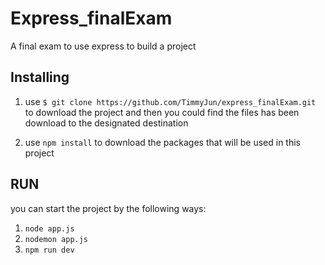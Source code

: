 # Express_finalExam
A final exam to use express to build a project

## Installing
1. use `$ git clone https://github.com/TimmyJun/express_finalExam.git` to download the project
and then you could find the files has been download to the designated destination

2. use `npm install` to download the packages that will be used in this project

## RUN
you can start the project by the following ways:

1. `node app.js`
2. `nodemon app.js`
3. `npm run dev`